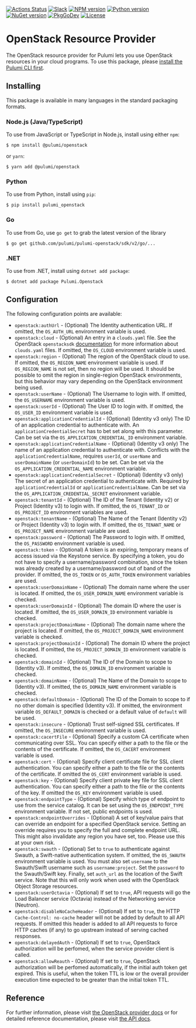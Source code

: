 [![Actions Status](https://github.com/pulumi/pulumi-openstack/workflows/master/badge.svg)](https://github.com/pulumi/pulumi-openstack/actions)
[![Slack](http://www.pulumi.com/images/docs/badges/slack.svg)](https://slack.pulumi.com)
[![NPM version](https://badge.fury.io/js/%40pulumi%2Fopenstack.svg)](https://www.npmjs.com/package/@pulumi/openstack)
[![Python version](https://badge.fury.io/py/pulumi-openstack.svg)](https://pypi.org/project/pulumi-openstack)
[![NuGet version](https://badge.fury.io/nu/pulumi.openstack.svg)](https://badge.fury.io/nu/pulumi.openstack)
[![PkgGoDev](https://pkg.go.dev/badge/github.com/pulumi/pulumi-openstack/sdk/v2/go)](https://pkg.go.dev/github.com/pulumi/pulumi-openstack/sdk/v2/go)
[![License](https://img.shields.io/npm/l/%40pulumi%2Fpulumi.svg)](https://github.com/pulumi/pulumi-openstack/blob/master/LICENSE)

# OpenStack Resource Provider

The OpenStack resource provider for Pulumi lets you use OpenStack resources in your cloud programs.  To use
this package, please [install the Pulumi CLI first](https://pulumi.io/).

## Installing

This package is available in many languages in the standard packaging formats.

### Node.js (Java/TypeScript)

To use from JavaScript or TypeScript in Node.js, install using either `npm`:

    $ npm install @pulumi/openstack

or `yarn`:

    $ yarn add @pulumi/openstack

### Python

To use from Python, install using `pip`:

    $ pip install pulumi_openstack

### Go

To use from Go, use `go get` to grab the latest version of the library

    $ go get github.com/pulumi/pulumi-openstack/sdk/v2/go/...
    
### .NET

To use from .NET, install using `dotnet add package`:

    $ dotnet add package Pulumi.Openstack

## Configuration

The following configuration points are available:

- `openstack:authUrl` - (Optional) The Identity authentication URL. If omitted, the `OS_AUTH_URL` environment variable is used.
- `openstack:cloud` - (Optional) An entry in a `clouds.yaml` file. See the OpenStack `openstacksdk`
  [documentation](https://docs.openstack.org/openstacksdk/latest/user/config/configuration.html) for more information about 
  `clouds.yaml` files. If omitted, the `OS_CLOUD` environment variable is used.
- `openstack:region` - (Optional) The region of the OpenStack cloud to use. If omitted, the `OS_REGION_NAME` environment 
  variable is used. If `OS_REGION_NAME` is not set, then no region will be used. It should be possible to omit the region 
  in single-region OpenStack environments, but this behavior may vary depending on the OpenStack environment being used.
- `openstack:userName` - (Optional) The Username to login with. If omitted, the `OS_USERNAME` environment variable is used.
- `openstack:userId` - (Optional) The User ID to login with. If omitted, the `OS_USER_ID` environment variable is used.
- `openstack:applicationCredentialId` - (Optional) (Identity v3 only) The ID of an application credential to authenticate with. An
  `applicationCredentialSecret` has to bet set along with this parameter. Can be set via the `OS_APPLICATION_CREDENTIAL_ID` 
  environment variable.
- `openstack:applicationCredentialName` - (Optional) (Identity v3 only) The name of an application credential to authenticate with. 
  Conflicts with the `applicationCredentialName`, requires `userId`, or `userName` and `userDomainName` (or `userDomainId`) to be set.
  Can be set via the `OS_APPLICATION_CREDENTIAL_NAME` environment variable.
- `openstack:applicationCredentialSecret` - (Optional) (Identity v3 only) The secret of an application credential to authenticate with. 
  Required by `applicationCredentialId` or `applicationCredentialName`. Can be set via the `OS_APPLICATION_CREDENTIAL_SECRET` 
  environment variable. 
- `openstack:tenantId` - (Optional) The ID of the Tenant (Identity v2) or Project (Identity v3) to login with. If omitted, the 
  `OS_TENANT_ID` or `OS_PROJECT_ID` environment variables are used.
- `openstack:tenantName` - (Optional) The Name of the Tenant (Identity v2) or Project (Identity v3) to login with. If omitted, 
  the `OS_TENANT_NAME` or `OS_PROJECT_NAME` environment variable are used.
- `openstack:password` - (Optional) The Password to login with. If omitted, the
  `OS_PASSWORD` environment variable is used.
- `openstack:token` - (Optional) A token is an expiring, temporary means of access issued via the Keystone service. By specifying 
  a token, you do not have to specify a username/password combination, since the token was already created by a username/password 
  out of band of the provider. If omitted, the `OS_TOKEN` or `OS_AUTH_TOKEN` environment variables are used.
- `openstack:userDomainName` - (Optional) The domain name where the user is located. If omitted, the `OS_USER_DOMAIN_NAME` 
  environment variable is checked.
- `openstack:userDomainId` - (Optional) The domain ID where the user is located. If omitted, the `OS_USER_DOMAIN_ID` environment 
  variable is checked.
- `openstack:projectDomainName` - (Optional) The domain name where the project is located. If omitted, the `OS_PROJECT_DOMAIN_NAME` 
  environment variable is checked.
- `openstack:projectDomainId` - (Optional) The domain ID where the project is located. If omitted, the `OS_PROJECT_DOMAIN_ID` 
  environment variable is checked.
- `openstack:domainId` - (Optional) The ID of the Domain to scope to (Identity v3). If omitted, the `OS_DOMAIN_ID` environment 
  variable is checked.
- `openstack:domainName` - (Optional) The Name of the Domain to scope to (Identity v3). If omitted, the `OS_DOMAIN_NAME` environment 
  variable is checked.
- `openstack:defaultDomain` - (Optional) The ID of the Domain to scope to if no other domain is specified (Identity v3). If omitted, 
  the environment variable `OS_DEFAULT_DOMAIN` is checked or a default value of `default` will be used.
- `openstack:insecure` - (Optional) Trust self-signed SSL certificates. If omitted, the `OS_INSECURE` environment variable is used.
- `openstack:cacertFile` - (Optional) Specify a custom CA certificate when communicating over SSL. You can specify either a path 
  to the file or the contents of the certificate. If omitted, the `OS_CACERT` environment variable is used.
- `openstack:cert` - (Optional) Specify client certificate file for SSL client authentication. You can specify either a path to 
  the file or the contents of the certificate. If omitted the `OS_CERT` environment variable is used.
- `openstack:key` - (Optional) Specify client private key file for SSL client authentication. You can specify either a path 
  to the file or the contents of the key. If omitted the `OS_KEY` environment variable is used.
- `openstack:endpointType` - (Optional) Specify which type of endpoint to use from the service catalog. It can be set using the 
  `OS_ENDPOINT_TYPE` environment variable. If not set, public endpoints is used.
- `openstack:endpointOverrides` - (Optional) A set of key/value pairs that can override an endpoint for a specified OpenStack service. 
  Setting an override requires you to specify the full and complete endpoint URL. This might also invalidate any region you have set, 
  too. Please use this at your own risk.
- `openstack:swauth` - (Optional) Set to `true` to authenticate against Swauth, a Swift-native authentication system. If omitted, the 
  `OS_SWAUTH` environment variable is used. You must also set `username` to the Swauth/Swift username such as `username:project`. 
  Set the `password` to the Swauth/Swift key. Finally, set `auth_url` as the location of the Swift service. Note that this
  will only work when used with the OpenStack Object Storage resources.
- `openstack:userOctavia` - (Optional) If set to `true`, API requests will go the Load Balancer service (Octavia) instead of 
  the Networking service (Neutron).
- `openstack:disableNoCacheHeader` - (Optional) If set to `true`, the HTTP `Cache-Control: no-cache` header will not be added by default to all API requests.
  If omitted this header is added to all API requests to force HTTP caches (if any) to go upstream instead of serving cached responses.
- `openstack:delayedAuth` - (Optional) If set to `true`, OpenStack authorization will be perfomed, when the service provider client is called.
- `openstack:allowReauth` - (Optional) If set to `true`, OpenStack authorization will be perfomed automatically, if the initial auth token get 
  expired. This is useful, when the token TTL is low or the overall provider execution time expected to be greater than the initial token TTL.

## Reference

For further information, please visit [the OpenStack provider docs](https://www.pulumi.com/docs/intro/cloud-providers/openstack) or for detailed reference documentation, please visit [the API docs](https://www.pulumi.com/docs/reference/pkg/openstack).
